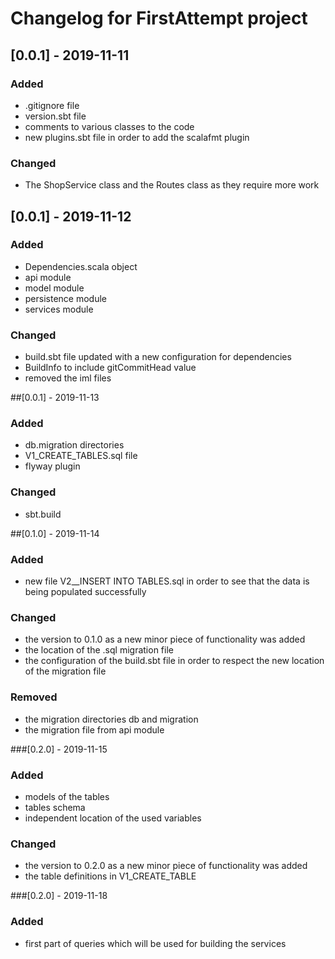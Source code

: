 # Changelog for FirstAttempt project 

## [0.0.1] - 2019-11-11
### Added
- .gitignore file
- version.sbt file
- comments to various classes to the code
- new plugins.sbt file in order to add the scalafmt plugin
### Changed
- The ShopService class and the Routes class as they require more work

## [0.0.1] - 2019-11-12
### Added

- Dependencies.scala object
- api module
- model module
- persistence module
- services module

### Changed

- build.sbt file updated with a new configuration for dependencies
- BuildInfo to include gitCommitHead value
- removed the iml files

##[0.0.1] - 2019-11-13

### Added

- db.migration directories
- V1_CREATE_TABLES.sql file
- flyway plugin

### Changed

- sbt.build  

##[0.1.0] - 2019-11-14

### Added
- new file V2__INSERT INTO TABLES.sql in order to see that the data is being populated successfully

### Changed
- the version to 0.1.0 as a new minor piece of functionality was added
- the location of the .sql migration file
- the configuration of the build.sbt file in order to respect the new location of the migration file

### Removed
- the migration directories db and migration
- the migration file from api module  

###[0.2.0] - 2019-11-15

### Added

- models of the tables
- tables schema
- independent location of the used variables

### Changed

- the version to 0.2.0 as a new minor piece of functionality was added
- the table definitions in V1_CREATE_TABLE

###[0.2.0] - 2019-11-18

### Added

- first part of queries which will be used for building the services 

